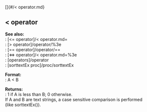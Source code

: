 []{#/&lt; operator.md}    
## \< operator    
**See also:**    
:   [\<= operator]/&lt; operator.md=    
:   [\> operator]/operator/%3e    
:   [== operator]/operator/==    
:   [\<=\> operator]/&lt; operator.md=%3e    
:   [operators]/operator    
:   [sorttextEx proc]/proc/sorttextEx    
<!-- -->    
**Format:**    
:   A \< B    
<!-- -->    
**Returns:**    
:   1 if A is less than B; 0 otherwise.    
If A and B are text strings, a case sensitive comparison is performed    
(like sorttextEx()).  